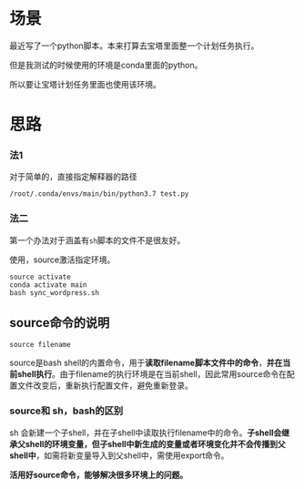 # 场景

最近写了一个python脚本。本来打算去宝塔里面整一个计划任务执行。

但是我测试的时候使用的环境是conda里面的python。

所以要让宝塔计划任务里面也使用该环境。



# 思路

### 法1

对于简单的，直接指定解释器的路径

```
/root/.conda/envs/main/bin/python3.7 test.py
```



### 法二

第一个办法对于涵盖有`sh`脚本的文件不是很友好。

使用，source激活指定环境。

```
source activate
conda activate main
bash sync_wordpress.sh 
```













## source命令的说明

`source filename`

source是bash shell的内置命令，用于**读取filename脚本文件中的命令**，**并在当前shell执行**。由于filename的执行环境是在当前shell，因此常用source命令在配置文件改变后，重新执行配置文件，避免重新登录。



### source和 sh，bash的区别

sh 会新建一个子shell，并在子shell中读取执行filename中的命令。**子shell会继承父shell的环境变量，但子shell中新生成的变量或者环境变化并不会传播到父shell中**，如需将新变量导入到父shell中，需使用export命令。







**活用好source命令，能够解决很多环境上的问题。**

